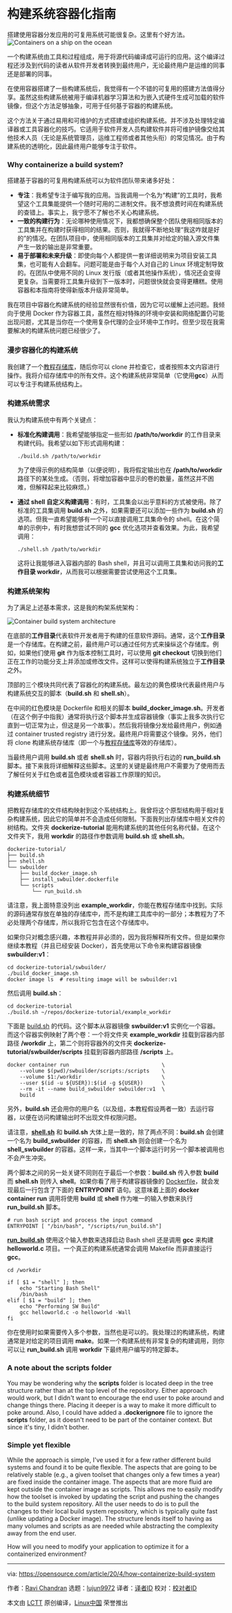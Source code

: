 [#]: collector: (lujun9972)
[#]: translator: (LazyWolfLin)
[#]: reviewer: ( )
[#]: publisher: ( )
[#]: url: ( )
[#]: subject: (How I containerize a build system)
[#]: via: (https://opensource.com/article/20/4/how-containerize-build-system)
[#]: author: (Ravi Chandran https://opensource.com/users/ravichandran)

构建系统容器化指南
======
搭建使用容器分发应用的可复用系统可能很复杂。这里有个好方法。
![Containers on a ship on the ocean][1]

一个构建系统由工具和过程组成，用于将源代码编译成可运行的应用。这个编译过程还涉及到代码的读者从软件开发者转换到最终用户，无论最终用户是运维的同事还是部署的同事。

在使用容器搭建了一些构建系统后，我觉得有一个不错的可复用的搭建方法值得分享。虽然这些构建系统被用于编译机器学习算法和为嵌入式硬件生成可加载的软件镜像，但这个方法足够抽象，可用于任何基于容器的构建系统。

这个方法关于通过易用和可维护的方式搭建或组织构建系统。并不涉及处理特定编译器或工具容器化的技巧。它适用于软件开发人员构建软件并将可维护镜像交给其他技术人员（无论是系统管理员，运维工程师或者其他头衔）的常见情况。由于构建系统的透明化，因此最终用户能够专注于软件。

### Why containerize a build system?

搭建基于容器的可复用构建系统可以为软件团队带来诸多好处：

  * **专注**：我希望专注于编写我的应用。当我调用一个名为“构建”的工具时，我希望这个工具集能提供一个随时可用的二进制文件。我不想浪费时间在构建系统的查错上。事实上，我宁愿不了解也不关心构建系统。
  * **一致的构建行为**：无论哪种使用情况下，我都想确保整个团队使用相同版本的工具集并在构建时获得相同的结果。否则，我就得不断地处理“我这咋就是好的”的情况。在团队项目中，使用相同版本的工具集并对给定的输入源文件集产生一致的输出是非常重要。
  * **易于部署和未来升级**：即使向每个人都提供一套详细说明来为项目安装工具集，也可能有人会翻车。问题可能是由于每个人对自己的 Linux 环境定制导致的。在团队中使用不同的 Linux 发行版（或者其他操作系统），情况还会变得更复杂。当需要将工具集升级到下一版本时，问题很快就会变得更糟糕。使用容器和本指南将使得新版本升级非常简单。

我在项目中容器化构建系统的经验显然很有价值，因为它可以缓解上述问题。我倾向于使用 Docker 作为容器工具，虽然在相对特殊的环境中安装和网络配置仍可能出现问题，尤其是当你在一个使用复杂代理的企业环境中工作时。但至少现在我需要解决的构建系统问题已经很少了。

### 漫步容器化的构建系统

我创建了一个[教程存储库][2]，随后你可以 clone 并检查它，或者按照本文内容进行操作。我将介绍存储库中的所有文件。这个构建系统非常简单（它使用**gcc**）从而可以专注于构建系统结构上。

### 构建系统需求

我认为构建系统中有两个关键点：

  * **标准化构建调用**：我希望能够指定一些形如 **/path/to/workdir** 的工作目录来构建代码。我希望以如下形式调用构建：

        ./build.sh /path/to/workdir

    为了使得示例的结构简单（以便说明），我将假定输出也在 **/path/to/workdir** 路径下的某处生成。（否则，将增加容器中显示的卷的数量，虽然这并不困难，但解释起来比较麻烦。）
  * **通过 shell 自定义构建调用**：有时，工具集会以出乎意料的方式被使用。除了标准的工具集调用 **build.sh** 之外，如果需要还可以添加一些作为 **build.sh** 的选项。但我一直希望能够有一个可以直接调用工具集命令的 shell。在这个简单的示例中，有时我想尝试不同的 **gcc** 优化选项并查看效果。为此，我希望调用：

        ./shell.sh /path/to/workdir

    这将让我能够进入容器内部的 Bash shell，并且可以调用工具集和访问我的**工作目录 workdir**，从而我可以根据需要尝试使用这个工具集。

### 构建系统架构

为了满足上述基本需求，这是我的构架系统架构：

![Container build system architecture][3]

在底部的**工作目录**代表软件开发者用于构建的任意软件源码。通常，这个**工作目录**是一个存储库。在构建之前，最终用户可以通过任何方式来操纵这个存储库。例如，如果他们使用 **git** 作为版本控制工具时，可以使用 **git checkout** 切换到他们正在工作的功能分支上并添加或修改文件。这样可以使得构建系统独立于**工作目录**之外。

顶部的三个模块共同代表了容器化的构建系统。最左边的黄色模块代表最终用户与构建系统交互的脚本（**build.sh** 和 **shell.sh**）。

在中间的红色模块是 Dockerfile 和相关的脚本 **build_docker_image.sh**。开发者（在这个例子中指我）通常将执行这个脚本并生成容器镜像（事实上我多次执行它直到一切正常为止，但这是另一个故事）。然后我将镜像分发给最终用户，例如通过 container trusted registry 进行分发。最终用户将需要这个镜像。另外，他们将 clone 构建系统存储库（即一个与[教程存储库][2]等效的存储库）。

当最终用户调用 **build.sh** 或者 **shell.sh** 时，容器内将执行右边的 **run_build.sh** 脚本。接下来我将详细解释这些脚本。这里的关键是最终用户不需要为了使用而去了解任何关于红色或者蓝色模块或者容器工作原理的知识。

### 构建系统细节

把教程存储库的文件结构映射到这个系统结构上。我曾将这个原型结构用于相对复杂构建系统，因此它的简单并不会造成任何限制。下面我列出存储库中相关文件的树结构。文件夹 **dockerize-tutorial** 能用构建系统的其他任何名称代替。在这个文件夹下，我用 **workdir** 的路径作参数调用 **build.sh** 或 **shell.sh**。

```
dockerize-tutorial/
├── build.sh
├── shell.sh
└── swbuilder
    ├── build_docker_image.sh
    ├── install_swbuilder.dockerfile
    └── scripts
        └── run_build.sh
```

请注意，我上面特意没列出 **example_workdir**，你能在教程存储库中找到。实际的源码通常存放在单独的存储库中，而不是构建工具库中的一部分；本教程为了不必处理两个存储库，所以我将它包含在这个存储库中。 

如果你只对概念感兴趣，本教程并非必须的，因为我将解释所有文件。但是如果你继续本教程（并且已经安装 Docker），首先使用以下命令来构建容器镜像 **swbuilder:v1**：


```
cd dockerize-tutorial/swbuilder/
./build_docker_image.sh
docker image ls  # resulting image will be swbuilder:v1
```

然后调用 **build.sh**：


```
cd dockerize-tutorial
./build.sh ~/repos/dockerize-tutorial/example_workdir
```

下面是 [build.sh][4] 的代码。这个脚本从容器镜像 **swbuilder:v1** 实例化一个容器。而这个容器实例映射了两个卷：一个将文件夹 **example_workdir** 挂载到容器内部路径 **/workdir** 上，第二个则将容器外的文件夹 **dockerize-tutorial/swbuilder/scripts** 挂载到容器内部路径 **/scripts** 上。

```
docker container run                              \
    --volume $(pwd)/swbuilder/scripts:/scripts    \
    --volume $1:/workdir                          \
    --user $(id -u ${USER}):$(id -g ${USER})      \
    --rm -it --name build_swbuilder swbuilder:v1  \
    build
```

另外，**build.sh** 还会用你的用户名（以及组，本教程假设两者一致）去运行容器，以便在访问构建输出时不出现文件权限问题。

请注意，[**shell.sh**][5] 和 **build.sh** 大体上是一致的，除了两点不同：**build.sh** 会创建一个名为 **build_swbuilder** 的容器，而 **shell.sh** 则会创建一个名为 **shell_swbuilder** 的容器。这样一来，当其中一个脚本运行时另一个脚本被调用也不会产生冲突。

两个脚本之间的另一处关键不同则在于最后一个参数：**build.sh** 传入参数 **build** 而 **shell.sh** 则传入 **shell**。如果你看了用于构建容器镜像的 [Dockerfile][6]，就会发现最后一行包含了下面的 **ENTRYPOINT** 语句。这意味着上面的 **docker container run** 调用将使用 **build** 或 **shell** 作为唯一的输入参数来执行 **run_build.sh** 脚本。

```
# run bash script and process the input command
ENTRYPOINT [ "/bin/bash", "/scripts/run_build.sh"]
```

[**run_build.sh**][7] 使用这个输入参数来选择启动 Bash shell 还是调用 **gcc** 来构建 **helloworld.c** 项目。一个真正的构建系统通常会调用 Makefile 而非直接运行 **gcc**。

```
cd /workdir

if [ $1 = "shell" ]; then    
    echo "Starting Bash Shell"
    /bin/bash
elif [ $1 = "build" ]; then
    echo "Performing SW Build"
    gcc helloworld.c -o helloworld -Wall
fi
```

你在使用时如果需要传入多个参数，当然也是可以的。我处理过的构建系统，构建通常是对给定的项目调用 **make**。如果一个构建系统有非常复杂的构建调用，则你可以让 **run_build.sh** 调用 **workdir** 下最终用户编写的特定脚本。

### A note about the scripts folder

You may be wondering why the **scripts** folder is located deep in the tree structure rather than at the top level of the repository. Either approach would work, but I didn't want to encourage the end user to poke around and change things there. Placing it deeper is a way to make it more difficult to poke around. Also, I could have added a **.dockerignore** file to ignore the **scripts** folder, as it doesn't need to be part of the container context. But since it's tiny, I didn't bother.

### Simple yet flexible

While the approach is simple, I've used it for a few rather different build systems and found it to be quite flexible. The aspects that are going to be relatively stable (e.g., a given toolset that changes only a few times a year) are fixed inside the container image. The aspects that are more fluid are kept outside the container image as scripts. This allows me to easily modify how the toolset is invoked by updating the script and pushing the changes to the build system repository. All the user needs to do is to pull the changes to their local build system repository, which is typically quite fast (unlike updating a Docker image). The structure lends itself to having as many volumes and scripts as are needed while abstracting the complexity away from the end user.

How will you need to modify your application to optimize it for a containerized environment?

--------------------------------------------------------------------------------

via: https://opensource.com/article/20/4/how-containerize-build-system

作者：[Ravi Chandran][a]
选题：[lujun9972][b]
译者：[译者ID](https://github.com/译者ID)
校对：[校对者ID](https://github.com/校对者ID)

本文由 [LCTT](https://github.com/LCTT/TranslateProject) 原创编译，[Linux中国](https://linux.cn/) 荣誉推出

[a]: https://opensource.com/users/ravichandran
[b]: https://github.com/lujun9972
[1]: https://opensource.com/sites/default/files/styles/image-full-size/public/lead-images/containers_2015-3-osdc-lead.png?itok=O6aivM_W (Containers on a ship on the ocean)
[2]: https://github.com/ravi-chandran/dockerize-tutorial
[3]: https://opensource.com/sites/default/files/uploads/build_sys_arch.jpg (Container build system architecture)
[4]: https://github.com/ravi-chandran/dockerize-tutorial/blob/master/build.sh
[5]: https://github.com/ravi-chandran/dockerize-tutorial/blob/master/shell.sh
[6]: https://github.com/ravi-chandran/dockerize-tutorial/blob/master/swbuilder/install_swbuilder.dockerfile
[7]: https://github.com/ravi-chandran/dockerize-tutorial/blob/master/swbuilder/scripts/run_build.sh
